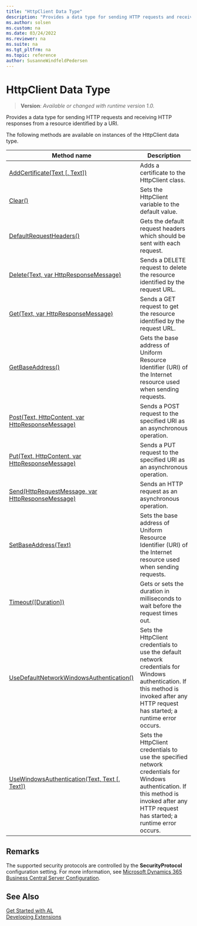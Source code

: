 ```yaml
---
title: "HttpClient Data Type"
description: "Provides a data type for sending HTTP requests and receiving HTTP responses from a resource identified by a URI."
ms.author: solsen
ms.custom: na
ms.date: 03/24/2022
ms.reviewer: na
ms.suite: na
ms.tgt_pltfrm: na
ms.topic: reference
author: SusanneWindfeldPedersen
---
```

[//]: # (START>DO_NOT_EDIT)
[//]: # (IMPORTANT:Do not edit any of the content between here and the END>DO_NOT_EDIT.)
[//]: # (Any modifications should be made in the .xml files in the ModernDev repo.)
# HttpClient Data Type
> **Version**: _Available or changed with runtime version 1.0._

Provides a data type for sending HTTP requests and receiving HTTP responses from a resource identified by a URI.



The following methods are available on instances of the HttpClient data type.

|Method name|Description|
|-----------|-----------|
|[AddCertificate(Text [, Text])](httpclient-addcertificate-method.md)|Adds a certificate to the HttpClient class.|
|[Clear()](httpclient-clear-method.md)|Sets the HttpClient variable to the default value.|
|[DefaultRequestHeaders()](httpclient-defaultrequestheaders-method.md)|Gets the default request headers which should be sent with each request.|
|[Delete(Text, var HttpResponseMessage)](httpclient-delete-method.md)|Sends a DELETE request to delete the resource identified by the request URL.|
|[Get(Text, var HttpResponseMessage)](httpclient-get-method.md)|Sends a GET request to get the resource identified by the request URL.|
|[GetBaseAddress()](httpclient-getbaseaddress-method.md)|Gets the base address of Uniform Resource Identifier (URI) of the Internet resource used when sending requests.|
|[Post(Text, HttpContent, var HttpResponseMessage)](httpclient-post-method.md)|Sends a POST request to the specified URI as an asynchronous operation.|
|[Put(Text, HttpContent, var HttpResponseMessage)](httpclient-put-method.md)|Sends a PUT request to the specified URI as an asynchronous operation.|
|[Send(HttpRequestMessage, var HttpResponseMessage)](httpclient-send-method.md)|Sends an HTTP request as an asynchronous operation.|
|[SetBaseAddress(Text)](httpclient-setbaseaddress-method.md)|Sets the base address of Uniform Resource Identifier (URI) of the Internet resource used when sending requests.|
|[Timeout([Duration])](httpclient-timeout-method.md)|Gets or sets the duration in milliseconds to wait before the request times out.|
|[UseDefaultNetworkWindowsAuthentication()](httpclient-usedefaultnetworkwindowsauthentication-method.md)|Sets the HttpClient credentials to use the default network credentials for Windows authentication. If this method is invoked after any HTTP request has started; a runtime error occurs.|
|[UseWindowsAuthentication(Text, Text [, Text])](httpclient-usewindowsauthentication-method.md)|Sets the HttpClient credentials to use the specified network credentials for Windows authentication. If this method is invoked after any HTTP request has started; a runtime error occurs.|

[//]: # (IMPORTANT: END>DO_NOT_EDIT)

## Remarks
The supported security protocols are controlled by the **SecurityProtocol** configuration setting. For more information, see [Microsoft Dynamics 365 Business Central Server Configuration](../../../administration/configure-server-instance.md#Compatibility).

## See Also
[Get Started with AL](../../devenv-get-started.md)  
[Developing Extensions](../../devenv-dev-overview.md)  